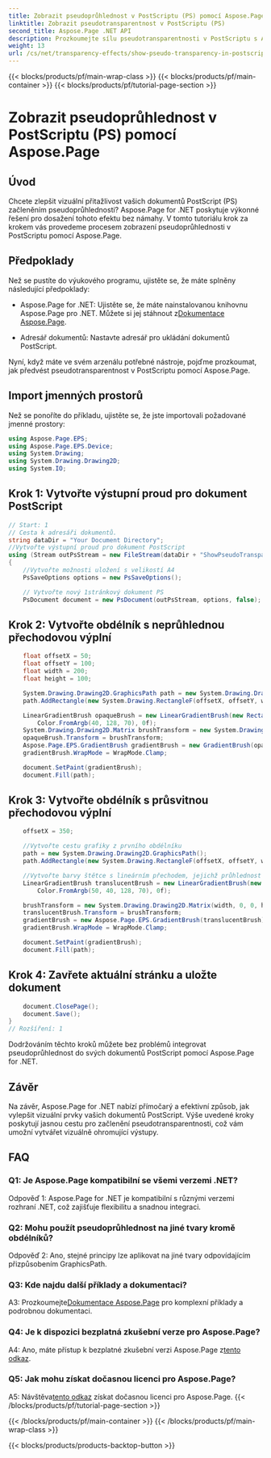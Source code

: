 ```yaml
---
title: Zobrazit pseudoprůhlednost v PostScriptu (PS) pomocí Aspose.Page
linktitle: Zobrazit pseudotransparentnost v PostScriptu (PS)
second_title: Aspose.Page .NET API
description: Prozkoumejte sílu pseudotransparentnosti v PostScriptu s Aspose.Page for .NET. Postupujte podle našeho podrobného průvodce pro vizuálně úžasné dokumenty.
weight: 13
url: /cs/net/transparency-effects/show-pseudo-transparency-in-postscript-ps/
---
```


{{< blocks/products/pf/main-wrap-class >}}
{{< blocks/products/pf/main-container >}}
{{< blocks/products/pf/tutorial-page-section >}}

# Zobrazit pseudoprůhlednost v PostScriptu (PS) pomocí Aspose.Page

## Úvod

Chcete zlepšit vizuální přitažlivost vašich dokumentů PostScript (PS) začleněním pseudoprůhlednosti? Aspose.Page for .NET poskytuje výkonné řešení pro dosažení tohoto efektu bez námahy. V tomto tutoriálu krok za krokem vás provedeme procesem zobrazení pseudoprůhlednosti v PostScriptu pomocí Aspose.Page.

## Předpoklady

Než se pustíte do výukového programu, ujistěte se, že máte splněny následující předpoklady:

- Aspose.Page for .NET: Ujistěte se, že máte nainstalovanou knihovnu Aspose.Page pro .NET. Můžete si jej stáhnout z[Dokumentace Aspose.Page](https://reference.aspose.com/page/net/).

- Adresář dokumentů: Nastavte adresář pro ukládání dokumentů PostScript.

Nyní, když máte ve svém arzenálu potřebné nástroje, pojďme prozkoumat, jak předvést pseudotransparentnost v PostScriptu pomocí Aspose.Page.

## Import jmenných prostorů

Než se ponoříte do příkladu, ujistěte se, že jste importovali požadované jmenné prostory:

```csharp
using Aspose.Page.EPS;
using Aspose.Page.EPS.Device;
using System.Drawing;
using System.Drawing.Drawing2D;
using System.IO;
```

## Krok 1: Vytvořte výstupní proud pro dokument PostScript

```csharp
// Start: 1
// Cesta k adresáři dokumentů.
string dataDir = "Your Document Directory";
//Vytvořte výstupní proud pro dokument PostScript
using (Stream outPsStream = new FileStream(dataDir + "ShowPseudoTransparency_outPS.ps", FileMode.Create))
{
	//Vytvořte možnosti uložení s velikostí A4
	PsSaveOptions options = new PsSaveOptions();

	// Vytvořte nový 1stránkový dokument PS
	PsDocument document = new PsDocument(outPsStream, options, false);
```

## Krok 2: Vytvořte obdélník s neprůhlednou přechodovou výplní

```csharp
	float offsetX = 50;
	float offsetY = 100;
	float width = 200;
	float height = 100;

	System.Drawing.Drawing2D.GraphicsPath path = new System.Drawing.Drawing2D.GraphicsPath();
	path.AddRectangle(new System.Drawing.RectangleF(offsetX, offsetY, width, height));

	LinearGradientBrush opaqueBrush = new LinearGradientBrush(new RectangleF(0, 0, 200, 100), Color.FromArgb(0, 0, 0),
		Color.FromArgb(40, 128, 70), 0f);
	System.Drawing.Drawing2D.Matrix brushTransform = new System.Drawing.Drawing2D.Matrix(width, 0, 0, height, offsetX, offsetY);
	opaqueBrush.Transform = brushTransform;
	Aspose.Page.EPS.GradientBrush gradientBrush = new GradientBrush(opaqueBrush);
	gradientBrush.WrapMode = WrapMode.Clamp;

	document.SetPaint(gradientBrush);
	document.Fill(path);
```

## Krok 3: Vytvořte obdélník s průsvitnou přechodovou výplní

```csharp
	offsetX = 350;

	//Vytvořte cestu grafiky z prvního obdélníku
	path = new System.Drawing.Drawing2D.GraphicsPath();
	path.AddRectangle(new System.Drawing.RectangleF(offsetX, offsetY, width, height));

	//Vytvořte barvy štětce s lineárním přechodem, jejichž průhlednost není 255, ale 150 a 50. Jsou tedy průsvitné.
	LinearGradientBrush translucentBrush = new LinearGradientBrush(new RectangleF(0, 0, width, height), Color.FromArgb(150, 0, 0, 0),
		Color.FromArgb(50, 40, 128, 70), 0f);

	brushTransform = new System.Drawing.Drawing2D.Matrix(width, 0, 0, height, offsetX, offsetY);
	translucentBrush.Transform = brushTransform;
	gradientBrush = new Aspose.Page.EPS.GradientBrush(translucentBrush);
	gradientBrush.WrapMode = WrapMode.Clamp;

	document.SetPaint(gradientBrush);
	document.Fill(path);
```

## Krok 4: Zavřete aktuální stránku a uložte dokument

```csharp
	document.ClosePage();
	document.Save();
}
// Rozšíření: 1
```

Dodržováním těchto kroků můžete bez problémů integrovat pseudoprůhlednost do svých dokumentů PostScript pomocí Aspose.Page for .NET.

## Závěr

Na závěr, Aspose.Page for .NET nabízí přímočarý a efektivní způsob, jak vylepšit vizuální prvky vašich dokumentů PostScript. Výše uvedené kroky poskytují jasnou cestu pro začlenění pseudotransparentnosti, což vám umožní vytvářet vizuálně ohromující výstupy.

## FAQ

### Q1: Je Aspose.Page kompatibilní se všemi verzemi .NET?

Odpověď 1: Aspose.Page for .NET je kompatibilní s různými verzemi rozhraní .NET, což zajišťuje flexibilitu a snadnou integraci.

### Q2: Mohu použít pseudoprůhlednost na jiné tvary kromě obdélníků?

Odpověď 2: Ano, stejné principy lze aplikovat na jiné tvary odpovídajícím přizpůsobením GraphicsPath.

### Q3: Kde najdu další příklady a dokumentaci?

 A3: Prozkoumejte[Dokumentace Aspose.Page](https://reference.aspose.com/page/net/) pro komplexní příklady a podrobnou dokumentaci.

### Q4: Je k dispozici bezplatná zkušební verze pro Aspose.Page?

 A4: Ano, máte přístup k bezplatné zkušební verzi Aspose.Page z[tento odkaz](https://releases.aspose.com/).

### Q5: Jak mohu získat dočasnou licenci pro Aspose.Page?

 A5: Návštěva[tento odkaz](https://purchase.aspose.com/temporary-license/) získat dočasnou licenci pro Aspose.Page.
{{< /blocks/products/pf/tutorial-page-section >}}

{{< /blocks/products/pf/main-container >}}
{{< /blocks/products/pf/main-wrap-class >}}

{{< blocks/products/products-backtop-button >}}
